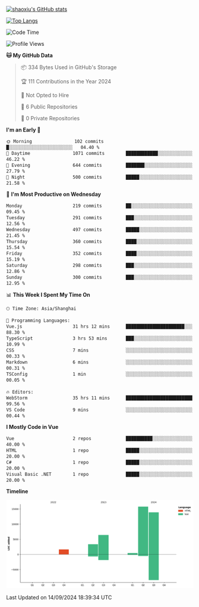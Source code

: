 [![shaoxiu's GitHub stats](https://github-readme-stats.vercel.app/api?username=shaoxiu&count_private=true&show_icons=true)](https://github.com/anuraghazra/github-readme-stats)

[![Top Langs](https://github-readme-stats.vercel.app/api/top-langs/?username=shaoxiu&layout=compact)](https://github.com/anuraghazra/github-readme-stats)


<!--START_SECTION:waka-->
![Code Time](http://img.shields.io/badge/Code%20Time-35%20hrs%2020%20mins-blue)

![Profile Views](http://img.shields.io/badge/Profile%20Views-32-blue)

**🐱 My GitHub Data** 

> 📦 334 Bytes Used in GitHub's Storage 
 > 
> 🏆 111 Contributions in the Year 2024
 > 
> 🚫 Not Opted to Hire
 > 
> 📜 6 Public Repositories 
 > 
> 🔑 0 Private Repositories 
 > 
**I'm an Early 🐤** 

```text
🌞 Morning                102 commits         █░░░░░░░░░░░░░░░░░░░░░░░░   04.40 % 
🌆 Daytime                1071 commits        ████████████░░░░░░░░░░░░░   46.22 % 
🌃 Evening                644 commits         ███████░░░░░░░░░░░░░░░░░░   27.79 % 
🌙 Night                  500 commits         █████░░░░░░░░░░░░░░░░░░░░   21.58 % 
```
📅 **I'm Most Productive on Wednesday** 

```text
Monday                   219 commits         ██░░░░░░░░░░░░░░░░░░░░░░░   09.45 % 
Tuesday                  291 commits         ███░░░░░░░░░░░░░░░░░░░░░░   12.56 % 
Wednesday                497 commits         █████░░░░░░░░░░░░░░░░░░░░   21.45 % 
Thursday                 360 commits         ████░░░░░░░░░░░░░░░░░░░░░   15.54 % 
Friday                   352 commits         ████░░░░░░░░░░░░░░░░░░░░░   15.19 % 
Saturday                 298 commits         ███░░░░░░░░░░░░░░░░░░░░░░   12.86 % 
Sunday                   300 commits         ███░░░░░░░░░░░░░░░░░░░░░░   12.95 % 
```


📊 **This Week I Spent My Time On** 

```text
🕑︎ Time Zone: Asia/Shanghai

💬 Programming Languages: 
Vue.js                   31 hrs 12 mins      ██████████████████████░░░   88.30 % 
TypeScript               3 hrs 53 mins       ███░░░░░░░░░░░░░░░░░░░░░░   10.99 % 
CSS                      7 mins              ░░░░░░░░░░░░░░░░░░░░░░░░░   00.33 % 
Markdown                 6 mins              ░░░░░░░░░░░░░░░░░░░░░░░░░   00.31 % 
TSConfig                 1 min               ░░░░░░░░░░░░░░░░░░░░░░░░░   00.05 % 

🔥 Editors: 
WebStorm                 35 hrs 11 mins      █████████████████████████   99.56 % 
VS Code                  9 mins              ░░░░░░░░░░░░░░░░░░░░░░░░░   00.44 % 
```

**I Mostly Code in Vue** 

```text
Vue                      2 repos             ██████████░░░░░░░░░░░░░░░   40.00 % 
HTML                     1 repo              █████░░░░░░░░░░░░░░░░░░░░   20.00 % 
C#                       1 repo              █████░░░░░░░░░░░░░░░░░░░░   20.00 % 
Visual Basic .NET        1 repo              █████░░░░░░░░░░░░░░░░░░░░   20.00 % 
```



**Timeline**

![Lines of Code chart](https://raw.githubusercontent.com/shaoxiu/shaoxiu/main/assets/bar_graph.png)


 Last Updated on 14/09/2024 18:39:34 UTC
<!--END_SECTION:waka-->
